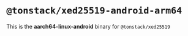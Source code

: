 # `@tonstack/xed25519-android-arm64`

This is the **aarch64-linux-android** binary for `@tonstack/xed25519`

